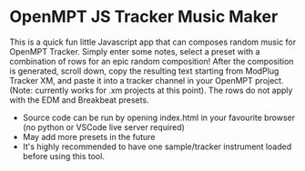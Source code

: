 # OpenMPT JS Tracker Music Maker

This is a quick fun little Javascript app that can composes random music for OpenMPT Tracker. Simply enter some notes, select a preset with a combination of rows for an epic random composition! After the composition is generated, scroll down, copy the resulting text starting from ModPlug Tracker XM, and paste it into a tracker channel in your OpenMPT project. (Note: currently works for .xm projects at this point). The rows do not apply with the EDM and Breakbeat presets. 

- Source code can be run by opening index.html in your favourite browser (no python or VSCode live server required)
- May add more presets in the future 
- It's highly recommended to have one sample/tracker instrument loaded before using this tool.
